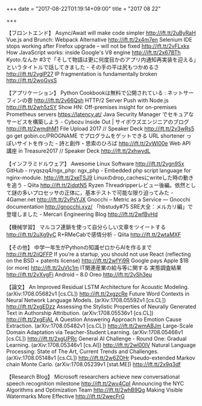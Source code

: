 +++
date = "2017-08-22T01:19:14+09:00"
title = "2017 08 22"

+++

【フロントエンド】
Async/Await will make code simpler http://ift.tt/2uByRaH
Vue.js and Brunch: Webpack Alternative http://ift.tt/2x4m7en
Selenium IDE stops working after Firefox upgrade – will not be fixed http://ift.tt/2vFLxkx
How JavaScript works: inside Google's V8 engine http://ift.tt/2x67BTh
Kyoto.なんか #3で「そして物語は更に何度目かのアプリ内通知再実装を迎える」というタイトルで話してきました - その手の平は尻もつかめるさ http://ift.tt/2vglP27
IP fragmentation is fundamentally broken http://ift.tt/2woGvsS

【アプリケーション】
Python Cookbookは無料で公開されている : ネットサーフィンの壺 http://ift.tt/2v66Qsh
HTTP/2 Server Push with Node.js http://ift.tt/2wh5zSY
Show HN: Off-premises insight for on-premises Prometheus servers https://latency.at/
Java Security Manager でセキュアなサービスを構築しよう - Cybozu Inside Out | サイボウズエンジニアのブログ http://ift.tt/2wmdhM1
File Upload 2017 // Speaker Deck http://ift.tt/2v3wRs5
go get gobin.cc/PROGNAME でプログラムをゲットできる URL shortener っぽいサイトを作った - 詩と創作・思索のひろば http://ift.tt/2vWl00e
Web API 講座 in Treasure2017 // Speaker Deck http://ift.tt/2xhwydL

【インフラミドルウェア】
Awesome Linux Software http://ift.tt/2vgn9Sx
GitHub - rryqszq4/ngx_php: ngx_php - Embedded php script language for nginx-module. http://ift.tt/2xeTSJ9
Linuxのdrop_cachesにwriteした時の動きを追う - Qiita http://ift.tt/2idqtN5
Ryzen Threadripperレビュー後編。依然として謎の多いプロセッサの正体に，基本テストで可能な限り迫ってみた - 4Gamer.net http://ift.tt/2vPsYJX
Gnocchi – Metric as a Service — Gnocchi documentation http://gnocchi.xyz/
「hbstudy#75 SRE大全：メルカリ編」で登壇しました - Mercari Engineering Blog http://ift.tt/2wfBvHd

【機械学習】
マルコフ連鎖を使って自分らしい文章をツイートする http://ift.tt/2uXg9yC
R+RMeCabで感情分析 - Qiita http://ift.tt/2wtaMXF

【その他】
中学一年生がPythonの知識ゼロからAIを作るまで http://ift.tt/2iiQFFP
If you’re a startup, you should not use React (reflecting on the BSD + patents license) http://ift.tt/2wfYj9R
Google pays Apple $1B (or more) http://ift.tt/2uVIc1m
IT関連産業の給与等に関する 実態調査結果 http://ift.tt/2vXvgFi
Android – 8.0 Oreo http://ift.tt/2vSh3eu

【論文】
An Improved Residual LSTM Architecture for Acoustic Modeling. (arXiv:1708.05682v1 [cs.CL]) http://ift.tt/2xgzcRe
Future Word Contexts in Neural Network Language Models. (arXiv:1708.05592v1 [cs.CL]) http://ift.tt/2xgEDzz
Assessing the Stylistic Properties of Neurally Generated Text in Authorship Attribution. (arXiv:1708.05536v1 [cs.CL]) http://ift.tt/2xgEjAL
A Question Answering Approach to Emotion Cause Extraction. (arXiv:1708.05482v1 [cs.CL]) http://ift.tt/2wmABJm
Large-Scale Domain Adaptation via Teacher-Student Learning. (arXiv:1708.05466v1 [cs.CL]) http://ift.tt/2xgUPRc
General AI Challenge - Round One: Gradual Learning. (arXiv:1708.05346v1 [cs.AI]) http://ift.tt/2wl00lV
Natural Language Processing: State of The Art, Current Trends and Challenges. (arXiv:1708.05148v1 [cs.CL]) http://ift.tt/2w6ZOHr
Pseudo-extended Markov chain Monte Carlo. (arXiv:1708.05239v1 [stat.ME]) http://ift.tt/2x9q3df

【Research Blog】
Microsoft researchers achieve new conversational speech recognition milestone http://ift.tt/2wv4CpI
Announcing the NYC Algorithms and Optimization Team http://ift.tt/2whB9Qg
Making Visible Watermarks More Effective http://ift.tt/2wecFrG
